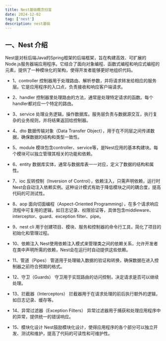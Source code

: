 ```yaml
---
title: Nest基础概念扫盲
date: 2024-12-02
tag: ['nest']
description: nest基础
---
```


## 一、Nest 介绍
Nest是对标后端Java的Spring框架的后端框架，旨在构建高效、可扩展的Node.js服务器端应用程序。它结合了面向对象编程、函数式编程和响应式编程的元素，提供了一种模块化的架构，使得开发者能够更好地组织代码。

- 1、controller
  控制器用于处理路由、解析参数，并将请求转发给相应的服务层。它是应用程序的入口点，负责接收和响应客户端请求。

- 2、handler
  控制器里处理路由的方法，通常是处理特定请求的函数。每个handler都对应一个特定的路由。

- 3、service
  处理业务逻辑，操作数据库。服务层负责与数据源交互，执行复杂的业务规则，并将结果返回给控制器。

- 4、dto
  数据传输对象（Data Transfer Object），用于在不同层之间传递数据，确保数据的结构和类型一致性。

- 5、module
  模块包含controller、service等，是Nest应用的基本构建块。每个模块可以独立管理其相关的功能和依赖。

- 6、entity
  数据库实体，通常与数据库表一一对应，定义了数据的结构和属性。

- 7、ioc
  反转控制（Inversion of Control），依赖注入，只需声明依赖，运行时Nest会自动注入依赖实例。这种设计模式有助于降低模块之间的耦合度，提高代码的可测试性。

- 8、aop
  面向切面编程（Aspect-Oriented Programming），在多个请求响应流程中可复用的逻辑，如日志记录、权限验证等，具体包含middleware、interceptor、guard、exception filter、pipe。

- 9、nest cli
  用于创建项目、模块、服务和控制器的命令行工具，简化了项目的初始化和管理过程。

- 10、依赖注入
  Nest使用依赖注入模式来管理类之间的依赖关系，允许开发者在类中声明所需的依赖，Nest会在运行时自动提供这些依赖。

- 11、管道（Pipes）
  管道用于处理输入数据的验证和转换，确保数据在进入控制器之前符合预期的格式。

- 12、守卫（Guards）
  守卫用于实现路由的访问控制，决定请求是否可以继续处理。

- 13、拦截器（Interceptors）
  拦截器用于在请求处理的前后执行额外的逻辑，如日志记录、缓存等。

- 14、异常过滤器（Exception Filters）
  异常过滤器用于捕获和处理应用程序中的异常，提供统一的错误响应。

- 15、模块化设计
  Nest鼓励模块化设计，使得应用程序的各个部分可以独立开发、测试和维护，提高了代码的可读性和可维护性。
